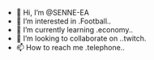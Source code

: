 - 👋 Hi, I’m @SENNE-EA
- 👀 I’m interested in .Football..
- 🌱 I’m currently learning .economy..
- 💞️ I’m looking to collaborate on ..twitch.
- 📫 How to reach me .telephone..

<!---
SENNE-EA/SENNE-EA is a ✨ special ✨ repository because its `README.md` (this file) appears on your GitHub profile.
You can click the Preview link to take a look at your changes.
--->
